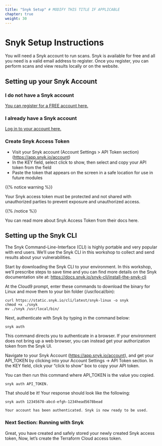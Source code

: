 ```yaml
---
title: "Snyk Setup" # MODIFY THIS TITLE IF APPLICABLE
chapter: true
weight: 30
---
```


# Snyk Setup Instructions
You will need a Snyk account to run scans.  Snyk is available for free and all you need is a valid email address to register.  Once you register, you can perform scans and view results locally or on the website.

## Setting up your Snyk Account

### I do not have a Snyk account
[You can register for a FREE account here.](https://app.snyk.io/signup/?utm_medium=Partner&utm_source=Atlassian&utm_campaign=Bitbucket-cloud-promo-Q1-2020)

### I already have a Snyk account
[Log in to your account here.](https://app.snyk.io/signup/?utm_medium=Partner&utm_source=Atlassian&utm_campaign=Bitbucket-cloud-promo-Q1-2020)

### Create Snyk Access Token
- Visit your Snyk account (Account Settings > API Token section) (https://app.snyk.io/account)
- In the KEY field, select click to show, then select and copy your API token from the field
- Paste the token that appears on the screen in a safe location for use in future modules

{{% notice warning %}}
<p style='text-align: left;'>
Your Snyk access token must be protected and not shared with unauthorized parties to prevent exposure and unauthorized access.
</p>
{{% /notice %}}

You can read more about Snyk Access Token from their docs here.

## Setting up the Snyk CLI

The Snyk Command-Line-Interface (CLI) is highly portable and very popular with end users.  We’ll use the Snyk CLI in this workshop to collect and send results about your vulnerabilities.

Start by downloading the Snyk CLI to your environment.  In this workshop, we’ll prescribe steps to save time and you can find more details on the Snyk documentation site at:
https://docs.snyk.io/snyk-cli/install-the-snyk-cli

At the Cloud9 prompt, enter these commands to download the binary for Linux and move them to your bin folder (/usr/local/bin):

```
curl https://static.snyk.io/cli/latest/snyk-linux -o snyk
chmod +x ./snyk
mv ./snyk /usr/local/bin/
```

Next, authenticate with Snyk by typing in the command below:

```
snyk auth
```

This command directs you to authenticate in a browser.  If your environment does not bring up a web browser, you can instead get your authorization token from the Snyk UI.

Navigate to your Snyk Account (https://app.snyk.io/account), and get your API_TOKEN by clicking into your Account Settings -> API Token section.
In the KEY field, click your “click to show” box to copy your API token.

You can then run this command where API_TOKEN is the value you copied.

```
snyk auth API_TOKEN.
```

That should be it!  Your response should look like the following:

    snyk auth 12345678-abcd-efgh-1234head5678bead

    Your account has been authenticated. Snyk is now ready to be used.


### Next Section: Running with Snyk
Great, you have created and safely stored your newly created Snyk access token, Now, let’s create the Terraform Cloud access token.
